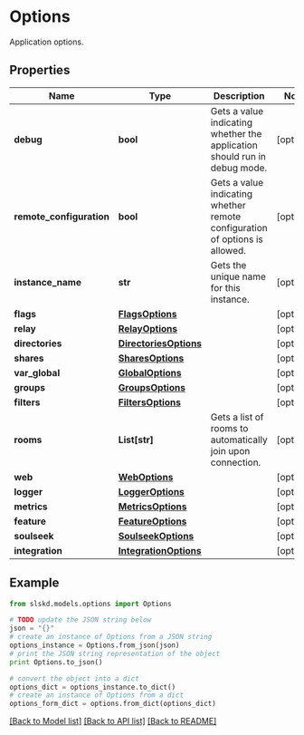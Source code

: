 # Options

Application options.

## Properties
Name | Type | Description | Notes
------------ | ------------- | ------------- | -------------
**debug** | **bool** | Gets a value indicating whether the application should run in debug mode. | [optional]
**remote_configuration** | **bool** | Gets a value indicating whether remote configuration of options is allowed. | [optional]
**instance_name** | **str** | Gets the unique name for this instance. | [optional]
**flags** | [**FlagsOptions**](FlagsOptions.md) |  | [optional]
**relay** | [**RelayOptions**](RelayOptions.md) |  | [optional]
**directories** | [**DirectoriesOptions**](DirectoriesOptions.md) |  | [optional]
**shares** | [**SharesOptions**](SharesOptions.md) |  | [optional]
**var_global** | [**GlobalOptions**](GlobalOptions.md) |  | [optional]
**groups** | [**GroupsOptions**](GroupsOptions.md) |  | [optional]
**filters** | [**FiltersOptions**](FiltersOptions.md) |  | [optional]
**rooms** | **List[str]** | Gets a list of rooms to automatically join upon connection. | [optional]
**web** | [**WebOptions**](WebOptions.md) |  | [optional]
**logger** | [**LoggerOptions**](LoggerOptions.md) |  | [optional]
**metrics** | [**MetricsOptions**](MetricsOptions.md) |  | [optional]
**feature** | [**FeatureOptions**](FeatureOptions.md) |  | [optional]
**soulseek** | [**SoulseekOptions**](SoulseekOptions.md) |  | [optional]
**integration** | [**IntegrationOptions**](IntegrationOptions.md) |  | [optional]

## Example

```python
from slskd.models.options import Options

# TODO update the JSON string below
json = "{}"
# create an instance of Options from a JSON string
options_instance = Options.from_json(json)
# print the JSON string representation of the object
print Options.to_json()

# convert the object into a dict
options_dict = options_instance.to_dict()
# create an instance of Options from a dict
options_form_dict = options.from_dict(options_dict)
```
[[Back to Model list]](../README.md#documentation-for-models) [[Back to API list]](../README.md#documentation-for-api-endpoints) [[Back to README]](../README.md)
